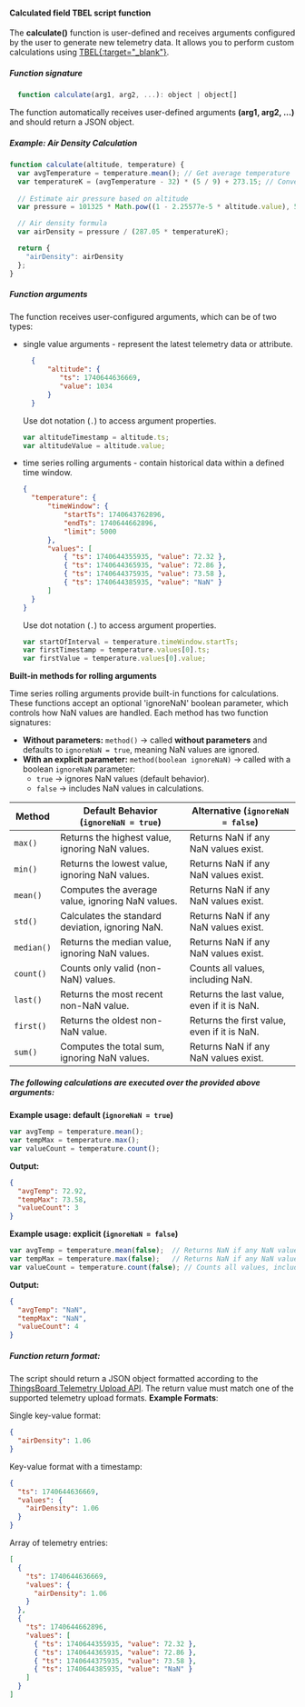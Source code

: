 #### Calculated field TBEL script function

The **calculate()** function is user-defined and receives arguments configured by the user to generate new telemetry data.
It allows you to perform custom calculations using [TBEL{:target="_blank"}](${siteBaseUrl}/docs${docPlatformPrefix}/user-guide/tbel/).

##### Function signature

```javascript
  function calculate(arg1, arg2, ...): object | object[]
```

The function automatically receives user-defined arguments **(arg1, arg2, ...)** and should return a JSON object.

##### Example: Air Density Calculation

```javascript
function calculate(altitude, temperature) {
  var avgTemperature = temperature.mean(); // Get average temperature
  var temperatureK = (avgTemperature - 32) * (5 / 9) + 273.15; // Convert Fahrenheit to Kelvin
    
  // Estimate air pressure based on altitude
  var pressure = 101325 * Math.pow((1 - 2.25577e-5 * altitude.value), 5.25588);

  // Air density formula
  var airDensity = pressure / (287.05 * temperatureK);

  return {
    "airDensity": airDensity
  };
}
```

##### Function arguments

The function receives user-configured arguments, which can be of two types:

* single value arguments - represent the latest telemetry data or attribute.
  ```json
    {
        "altitude": {
           "ts": 1740644636669,
           "value": 1034
        }
    }
  ```

    Use dot notation (`.`) to access argument properties.

  ```javascript
  var altitudeTimestamp = altitude.ts;
  var altitudeValue = altitude.value;
  ```

* time series rolling arguments - contain historical data within a defined time window.
  ```json
  {
    "temperature": {
        "timeWindow": {
            "startTs": 1740643762896,
            "endTs": 1740644662896,
            "limit": 5000
        },
        "values": [
            { "ts": 1740644355935, "value": 72.32 },
            { "ts": 1740644365935, "value": 72.86 },
            { "ts": 1740644375935, "value": 73.58 },
            { "ts": 1740644385935, "value": "NaN" }
        ]
    }
  }
  ```
  
    Use dot notation (`.`) to access argument properties.

  ```javascript
  var startOfInterval = temperature.timeWindow.startTs;
  var firstTimestamp = temperature.values[0].ts;
  var firstValue = temperature.values[0].value;
  ```

**Built-in methods for rolling arguments**

Time series rolling arguments provide built-in functions for calculations.
These functions accept an optional 'ignoreNaN' boolean parameter, which controls how NaN values are handled.
Each method has two function signatures:

* **Without parameters:** `method()` → called **without parameters** and defaults to `ignoreNaN = true`, meaning NaN values are ignored.
* **With an explicit parameter:** `method(boolean ignoreNaN)` → called with a boolean `ignoreNaN` parameter:
  * `true` → ignores NaN values (default behavior).
  * `false` → includes NaN values in calculations.

| Method    | Default Behavior (`ignoreNaN = true`)            | Alternative (`ignoreNaN = false`)           |
|-----------|--------------------------------------------------|---------------------------------------------|
| `max()`   | Returns the highest value, ignoring NaN values.  | Returns NaN if any NaN values exist.        |
| `min()`   | Returns the lowest value, ignoring NaN values.   | Returns NaN if any NaN values exist.        |
| `mean()`  | Computes the average value, ignoring NaN values. | Returns NaN if any NaN values exist.        |
| `std()`   | Calculates the standard deviation, ignoring NaN. | Returns NaN if any NaN values exist.        |
| `median()` | Returns the median value, ignoring NaN values.   | Returns NaN if any NaN values exist.        |
| `count()` | Counts only valid (non-NaN) values.              | Counts all values, including NaN.           |
| `last()`  | Returns the most recent non-NaN value.           | Returns the last value, even if it is NaN.  |
| `first()` | Returns the oldest non-NaN value.                | Returns the first value, even if it is NaN. |
| `sum()`   | Computes the total sum, ignoring NaN values.     | Returns NaN if any NaN values exist.        |

##### The following calculations are executed over the provided above arguments:

**Example usage: default (`ignoreNaN = true`)**

```javascript
var avgTemp = temperature.mean();
var tempMax = temperature.max();
var valueCount = temperature.count();
```

**Output:**

```json
{
  "avgTemp": 72.92,
  "tempMax": 73.58,
  "valueCount": 3
}
```

**Example usage: explicit (`ignoreNaN = false`)**

```javascript
var avgTemp = temperature.mean(false);  // Returns NaN if any NaN values exist
var tempMax = temperature.max(false);   // Returns NaN if any NaN values exist
var valueCount = temperature.count(false); // Counts all values, including NaN
```

**Output:**

```json
{
  "avgTemp": "NaN",
  "tempMax": "NaN",
  "valueCount": 4
}
```

##### Function return format:

The script should return a JSON object formatted according to the [ThingsBoard Telemetry Upload API](${siteBaseUrl}/docs${docPlatformPrefix}/user-guide/telemetry/#time-series-data-upload-api/). 
The return value must match one of the supported telemetry upload formats.
**Example Formats**:

Single key-value format:

```json
{
  "airDensity": 1.06
}
```

Key-value format with a timestamp:

```json
{
  "ts": 1740644636669,
  "values": {
    "airDensity": 1.06
  }
}
```

Array of telemetry entries:

```json
[
  {
    "ts": 1740644636669,
    "values": {
      "airDensity": 1.06
    }
  },
  {
    "ts": 1740644662896,
    "values": [
      { "ts": 1740644355935, "value": 72.32 },
      { "ts": 1740644365935, "value": 72.86 },
      { "ts": 1740644375935, "value": 73.58 },
      { "ts": 1740644385935, "value": "NaN" }
    ]
  }
]
```

